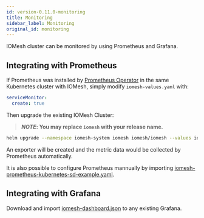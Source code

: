 ```yaml
---
id: version-0.11.0-monitoring
title: Monitoring
sidebar_label: Monitoring
original_id: monitoring
---
```


IOMesh cluster can be monitored by using Prometheus and Grafana.

## Integrating with Prometheus

If Prometheus was installed by [Prometheus Operator][1] in the same Kubernetes cluster with IOMesh, simply modify `iomesh-values.yaml` with:

```yaml
serviceMonitor:
  create: true
```

Then upgrade the existing IOMesh Cluster:

> **_NOTE_: You may replace `iomesh` with your release name.**

```bash
helm upgrade --namespace iomesh-system iomesh iomesh/iomesh --values iomesh-values.yaml
```

An exporter will be created and the metric data would be collected by Prometheus automatically.

It is also possible to configure Prometheus mannually by importing [iomesh-prometheus-kubernetes-sd-example.yaml][4].

## Integrating with Grafana

Download and import [iomesh-dashboard.json][3] to any existing Grafana.

[1]: https://github.com/prometheus-operator/prometheus-operator
[2]: https://grafana.com/grafana/download
[3]: https://raw.githubusercontent.com/iomesh/docs/master/docs/assets/iomesh-operation/ioemsh-dashobard.json
[4]: https://raw.githubusercontent.com/iomesh/docs/master/docs/assets/iomesh-operation/iomesh-prometheus-kubernetes-sd-example.yaml
